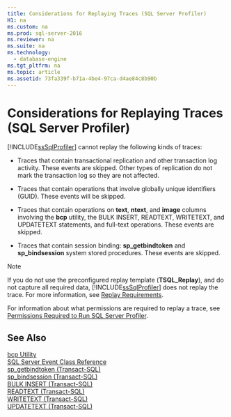```yaml
---
title: Considerations for Replaying Traces (SQL Server Profiler)
H1: na
ms.custom: na
ms.prod: sql-server-2016
ms.reviewer: na
ms.suite: na
ms.technology: 
  - database-engine
ms.tgt_pltfrm: na
ms.topic: article
ms.assetid: 73fa339f-b71a-4be4-97ca-d4ae84c8b90b
---
```

# Considerations for Replaying Traces (SQL Server Profiler)
  [!INCLUDE[ssSqlProfiler](../../Topics/TopicNameContainA/includes/ssSqlProfiler_md.md)] cannot replay the following kinds of traces:  
  
-   Traces that contain transactional replication and other transaction log activity. These events are skipped. Other types of replication do not mark the transaction log so they are not affected.  
  
-   Traces that contain operations that involve globally unique identifiers (GUID). These events will be skipped.  
  
-   Traces that contain operations on **text**, **ntext**, and **image** columns involving the **bcp** utility, the BULK INSERT, READTEXT, WRITETEXT, and UPDATETEXT statements, and full-text operations. These events are skipped.  
  
-   Traces that contain session binding: **sp_getbindtoken** and **sp_bindsession** system stored procedures. These events are skipped.  
  
> [!NOTE]  
>  If you do not use the preconfigured replay template (**TSQL_Replay**), and do not capture all required data, [!INCLUDE[ssSqlProfiler](../../Topics/TopicNameContainA/includes/ssSqlProfiler_md.md)] does not replay the trace. For more information, see [Replay Requirements](../../Topics/TopicNameNotContainA/Replay-Requirements.md).  
  
 For information about what permissions are required to replay a trace, see [Permissions Required to Run SQL Server Profiler](../../Topics/TopicNameNotContainA/Permissions-Required-to-Run-SQL-Server-Profiler.md).  
  
## See Also  
 [bcp Utility](../../Topics/TopicNameNotContainA/bcp-Utility.md)   
 [SQL Server Event Class Reference](../../Topics/TopicNameNotContainA/SQL-Server-Event-Class-Reference.md)   
 [sp_getbindtoken &#40;Transact-SQL&#41;](../Topic/sp_getbindtoken%20\(Transact-SQL\).md)   
 [sp_bindsession &#40;Transact-SQL&#41;](../Topic/sp_bindsession%20\(Transact-SQL\).md)   
 [BULK INSERT &#40;Transact-SQL&#41;](../Topic/BULK%20INSERT%20\(Transact-SQL\).md)   
 [READTEXT &#40;Transact-SQL&#41;](../Topic/READTEXT%20\(Transact-SQL\).md)   
 [WRITETEXT &#40;Transact-SQL&#41;](../Topic/WRITETEXT%20\(Transact-SQL\).md)   
 [UPDATETEXT &#40;Transact-SQL&#41;](../Topic/UPDATETEXT%20\(Transact-SQL\).md)  
  
  